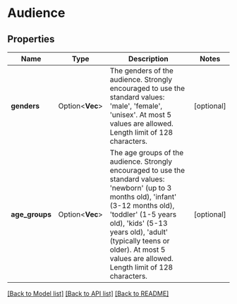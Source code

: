 # Audience

## Properties

Name | Type | Description | Notes
------------ | ------------- | ------------- | -------------
**genders** | Option<**Vec<String>**> | The genders of the audience. Strongly encouraged to use the standard values: 'male', 'female', 'unisex'. At most 5 values are allowed. Length limit of 128 characters. | [optional]
**age_groups** | Option<**Vec<String>**> | The age groups of the audience. Strongly encouraged to use the standard values: 'newborn' (up to 3 months old), 'infant' (3-12 months old), 'toddler' (1-5 years old), 'kids' (5-13 years old), 'adult' (typically teens or older). At most 5 values are allowed. Length limit of 128 characters. | [optional]

[[Back to Model list]](../README.md#documentation-for-models) [[Back to API list]](../README.md#documentation-for-api-endpoints) [[Back to README]](../README.md)


